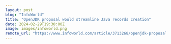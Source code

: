 ```yaml
---
layout: post
blog: "InfoWorld"
title: "OpenJDK proposal would streamline Java records creation"
date: 2024-02-29T19:30:00Z
image: images/infoworld.png
remote_url: "https://www.infoworld.com/article/3713268/openjdk-proposal-would-streamline-java-records-creation.html#tk.rss_applicationdevelopment"
---
```

